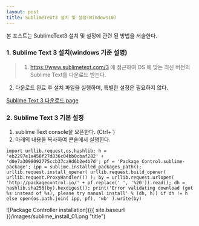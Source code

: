 ```yaml
---
layout: post
title: SublimeText3 설치 및 설정(Windows10)
---
```


본 포스트는 SublimeText3 설치 및 설정에 관련 된 방법을 서술한다.


### 1. Sublime Text 3 설치(windows 기준 설명)
 
> 1.  https://www.sublimetext.com/3 에 접근하여  OS 에 맞는 최신 버전의 Sublime Text를 다운로드 받는다.
  2.  다운로드 완료 후 설치 파일을 실행하며, 특별한 설정은 필요하지 않다.


[Sublime Text 3 다운로드 page](https://www.sublimetext.com/3 "다운로드 Url") 

### 2. Sublime Text 3 기본 설정
1. sublime Text console을 오픈한다. (Ctrl+`)
2. 아래의 내용을 복사하여 콘솔에서 실행한다.

```shell
import urllib.request,os,hashlib; h = 'eb2297e1a458f27d836c04bb0cbaf282' + 'd0e7a3098092775ccb37ca9d6b2e4b7d'; pf = 'Package Control.sublime-package'; ipp = sublime.installed_packages_path(); urllib.request.install_opener( urllib.request.build_opener( urllib.request.ProxyHandler()) ); by = urllib.request.urlopen( 'http://packagecontrol.io/' + pf.replace(' ', '%20')).read(); dh = hashlib.sha256(by).hexdigest(); print('Error validating download (got %s instead of %s), please try manual install' % (dh, h)) if dh != h else open(os.path.join( ipp, pf), 'wb' ).write(by)
```

![Package Controller installation]({{ site.baseurl }}/images/sublime_install_01.png "title") 

